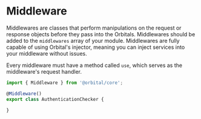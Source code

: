 # Middleware

<type-card type="decorator"></type-card>

Middlewares are classes that perform manipulations on the request or response objects before they pass into the Orbitals. Middlewares should be added to the `middlewares` array of your module. Middlewares are fully capable of using Orbital's injector, meaning you can inject services into your middleware without issues.

Every middleware must have a method called `use`, which serves as the middleware's request handler.

```ts
import { Middleware } from '@orbital/core';

@Middleware()
export class AuthenticationChecker {

}
```